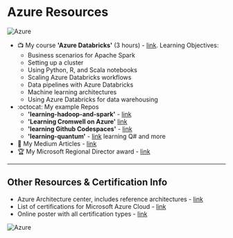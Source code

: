 # Azure Resources

![Azure](https://github.com/lynnlangit/learning-cloud/blob/master/images/azure-locations.png)

- 📺 My course **'Azure Databricks'** (3 hours) - [link](https://www.linkedin.com/learning/azure-spark-databricks-essential-training).  Learning Objectives:
  - Business scenarios for Apache Spark
  - Setting up a cluster
  - Using Python, R, and Scala notebooks
  - Scaling Azure Databricks workflows
  - Data pipelines with Azure Databricks
  - Machine learning architectures
  - Using Azure Databricks for data warehousing
- :octocat: My example Repos  
  - **'learning-hadoop-and-spark'** - [link](https://github.com/lynnlangit/learning-hadoop-and-spark)
  - **'Learning Cromwell on Azure'** [link](https://github.com/lynnlangit/learning-cromwell-on-azure)
  - **'learning Github Codespaces'** - [link](https://github.com/lynnlangit/learning-codespaces)
  - **'learning-quantum'** - [link](https://github.com/lynnlangit/learning-quantum/tree/main/2_cloud-vendors/azure-quantum) learning Q# and more
- 📖 My Medium Articles - [link](https://medium.com/search?q=azure%20langit)
- 🏆 My Microsoft Regional Director award - [link](https://rd.microsoft.com/en-us/lynn-langit)

---

## Other Resources & Certification Info

- Azure Architecture center, includes reference architectures - [link](https://docs.microsoft.com/en-us/azure/architecture/)
- List of certifications for Microsoft Azure Cloud - [link](https://docs.microsoft.com/en-us/learn/certifications/)
- Online poster with all certification types - [link](https://query.prod.cms.rt.microsoft.com/cms/api/am/binary/RE2PjDI)

![Azure](https://github.com/lynnlangit/learning-cloud/blob/master/Azure/azure.png)
